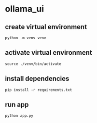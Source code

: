 # ollama_ui
## create virtual environment
```python -m venv venv```
## activate virtual environment
```source ./venv/bin/activate```
## install dependencies
```pip install -r requirements.txt```
## run app
```python app.py```
